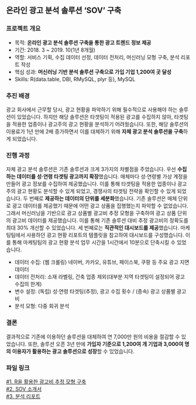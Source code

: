 ## 온라인 광고 분석 솔루션 ‘SOV’ 구축

### 프로젝트 개요
- 목적: **온라인 광고 분석 솔루션 구축을 통한 광고 트렌드 정보 제공**
- 기간: 2018. 3 ~ 2019. 10(1년 8개월)
- 역할: 서비스 기획, 수집 데이터 선정, 데이터 전처리, 머신러닝 모형 구축, 분석 리포트 작성
- 핵심 성과: **머신러닝 기반 분석 솔루션 구축으로 가입 기업 1,200여 곳 달성**
- Skills: R(data.table, DBI, RMySQL, plyr 등), MySQL

### 추진 배경
광고 회사에서 근무할 당시, 광고 현황을 파악하기 위해 필수적으로 사용해야 하는 솔루션이 있었습니다. 
하지만 해당 솔루션은 타겟팅이 적용된 광고를 수집하지 않아, 타겟팅을 적용한 업종이나 광고주의 광고 현황을 분석하기 어려웠습니다. 
또한, 해당 솔루션의 이용료가 1년 만에 2배 증가하면서 이를 대체하기 위해 **자체 광고 분석 솔루션을 구축**하게 되었습니다.

### 진행 과정
 자체 광고 분석 솔루션은 기존 솔루션과 크게 3가지의 차별점을 주었습니다. 우선 **수집하는 데이터를 성·연령 타겟팅 광고까지 확장**했습니다. 매체마다 성·연령별 가상 계정을 만들어 광고 정보를 수집하여 제공했습니다. 이를 통해 타겟팅을 적용한 업종이나 광고주의 광고 현황도 분석할 수 있게 되었고, 경쟁사의 타겟팅 전략을 확인할 수 있게 되었습니다. 두 번째로 **제공하는 데이터의 단위를 세분화**했습니다. 기존 솔루션은 매체 단위로 광고 데이터를 제공했기 때문에 어떤 광고 상품을 집행했는지 파악할 수 없었습니다. 그래서 머신러닝을 기반으로 광고 상품별 광고비 추정 모형을 구축하여 광고 상품 단위의 광고비 데이터를 제공했습니다. 이를 통해 기존 솔루션 대비 추정 광고비의 정확도를 최대 30% 개선할 수 있었습니다. 세 번째로는 **직관적인 대시보드를 제공**했습니다. 마케팅팀에서 사용하던 광고 현황 리포트의 템플릿을 참고하여 대시보드를 구성했습니다. 이를 통해 마케팅팀의 광고 현황 분석 업무 시간을 1시간에서 10분으로 단축시킬 수 있었습니다.

- 데이터 수집: (웹 크롤링) 네이버, 카카오, 유튜브, 페이스북, 쿠팡 등 주요 광고 지면 데이터
- 데이터 전처리: 소재 라벨링, 건축 업종 제외(대부분 지역 타겟팅이 설정되어 광고 수집의 한계)
- 변수 설정: (독립) 성·연령 타겟팅(추정), 광고 수집 횟수 / (종속) 광고 상품별 광고비
- 분석 모형: 다중 회귀 분석

### 결론
 결과적으로 기존에 이용하던 솔루션을 대체하여 연 7,000만 원의 비용을 절감할 수 있었습니다. 
 또한, 솔루션 오픈 3년 만에 **가입자 기준으로 1,200여 개 기업과 3,000여 명의 이용자가 활용하는 광고 솔루션으로 성장**할 수 있었습니다.

### 파일 링크
[#1. R을 활용한 광고비 추정 모형 구축](https://github.com/hyewon0403/online-advertising-analysis-solution-SOV/blob/master/SOV_naver_brandingDA.R)\
[#2. SOV 소개서](https://github.com/hyewon0403/online-advertising-analysis-solution-SOV/blob/master/SOV%20%EC%86%8C%EA%B0%9C%EC%84%9C.pdf)\
[#3. 분석 리포트](https://github.com/hyewon0403/online-advertising-analysis-solution-SOV/blob/master/2020%20%EC%98%A8%EB%9D%BC%EC%9D%B8%20%EA%B4%91%EA%B3%A0%EB%B9%84%20%EA%B2%B0%EC%82%B0.pdf)
